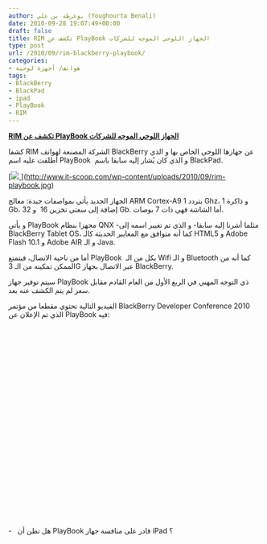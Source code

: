 ```yaml
---
author: يوغرطة بن علي (Youghourta Benali)
date: 2010-09-28 19:07:49+00:00
draft: false
title: RIM تكشف عن PlayBook الجهاز اللوحي الموجه للشركات
type: post
url: /2010/09/rim-blackberry-playbook/
categories:
- هواتف/ أجهزة لوحية
tags:
- BlackBerry
- BlackPad
- ipad
- PlayBook
- RIM
---
```


[**RIM تكشف عن PlayBook الجهاز اللوحي الموجه للشركات**](http://www.it-scoop.com/2010/09/rim-blackberry-playbook/ )


كشفا RIM الشركة المصنعة لهواتف BlackBerry عن جهازها اللوحي الخاص بها و الذي أطلقت عليه اسم PlayBook  و الذي كان يُشار إليه سابقا باسم BlackPad.

[[![](http://www.it-scoop.com/wp-content/uploads/2010/09/rim-playbook-1024x634.jpg)
](http://www.it-scoop.com/2010/09/rim-blackberry-playbook/ )
](http://www.it-scoop.com/wp-content/uploads/2010/09/rim-playbook.jpg)

الجهاز الجديد يأتي بمواصفات جيدة: معالج ARM Cortex-A9 بتردد 1 Ghz، و ذاكرة 1 Gb، إضافة إلى سعتي تخزين 16  و 32 Gb. أما الشاشة فهي ذات 7 بوصات.

و يأتي PlayBook مجهزا بنظام QNX -مثلما أشرنا إليه سابقا- و الذي تم تغيير اسمه إلى BlackBerry Tablet OS، كما أنه متوافق مع المعايير الحديثة كالـ HTML5 و Adobe Flash 10.1 و Adobe AIR و الـ Java.

أما من ناحية الاتصال، فيتمتع PlayBook  بكل من الـ Wifi و الـ Bluetooth كما أنه من الممكن تمكينه من الـ 3G عبر الاتصال بجهاز BlackBerry.

سيتم توفير جهاز PlayBook ذي التوجه المهني في الربع الأول من العام القادم مقابل سعر لم يتم الكشف عنه بعد.

الفيديو التالية تحتوي مقطعا من مؤتمر BlackBerry Developer Conference 2010 الذي تم الإعلان عن PlayBook فيه:

<!-- more -->



<object classid="clsid:d27cdb6e-ae6d-11cf-96b8-444553540000" width="480" codebase="http://download.macromedia.com/pub/shockwave/cabs/flash/swflash.cab#version=6,0,40,0" height="385"><embed src="http://www.youtube.com/v/P27g7tVjkLI?fs=1&hl=fr_FR" allowscriptaccess="always" height="385" width="480" allowfullscreen="true" type="application/x-shockwave-flash"></embed></object>

-   هل تظن أن PlayBook قادر على منافسة جهاز iPad ؟

